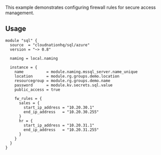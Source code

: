 This example demonstrates configuring firewall rules for secure access management.

## Usage

```hcl
module "sql" {
  source  = "cloudnationhq/sql/azure"
  version = "~> 0.8"

  naming = local.naming

  instance = {
    name          = module.naming.mssql_server.name_unique
    location      = module.rg.groups.demo.location
    resourcegroup = module.rg.groups.demo.name
    password      = module.kv.secrets.sql.value
    public_access = true

    fw_rules = {
      sales = {
        start_ip_address = "10.20.30.1"
        end_ip_address   = "10.20.30.255"
      }
      hr = {
        start_ip_address = "10.20.31.1"
        end_ip_address   = "10.20.31.255"
      }
    }
  }
}
```
